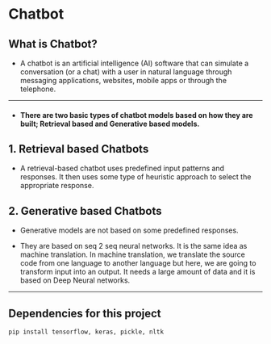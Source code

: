 # Chatbot

## What is Chatbot? 

* A chatbot is an artificial intelligence (AI) software that can simulate a conversation (or a chat) with a user in natural language through messaging applications, websites, mobile apps or through the telephone.

---

* #### There are two basic types of chatbot models based on how they are built; Retrieval based and Generative based models.

## 1. Retrieval based Chatbots
* A retrieval-based chatbot uses predefined input patterns and responses. It then uses some type of heuristic approach to select the appropriate response.

## 2. Generative based Chatbots
* Generative models are not based on some predefined responses.

* They are based on seq 2 seq neural networks. It is the same idea as machine translation. In machine translation, we translate the source code from one language to another language but here, we are going to transform input into an output. It needs a large amount of data and it is based on Deep Neural networks.

---
## Dependencies for this project
```pip install tensorflow, keras, pickle, nltk```

